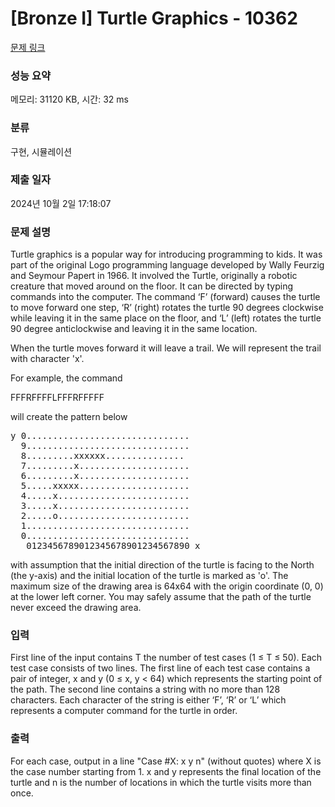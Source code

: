 # [Bronze I] Turtle Graphics - 10362 

[문제 링크](https://www.acmicpc.net/problem/10362) 

### 성능 요약

메모리: 31120 KB, 시간: 32 ms

### 분류

구현, 시뮬레이션

### 제출 일자

2024년 10월 2일 17:18:07

### 문제 설명

<p>Turtle graphics is a popular way for introducing programming to kids. It was part of the original Logo programming language developed by Wally Feurzig and Seymour Papert in 1966. It involved the Turtle, originally a robotic creature that moved around on the floor. It can be directed by typing commands into the computer. The command ‘F’ (forward) causes the turtle to move forward one step, ‘R’ (right) rotates the turtle 90 degrees clockwise while leaving it in the same place on the floor, and ‘L’ (left) rotates the turtle 90 degree anticlockwise and leaving it in the same location.</p>

<p>When the turtle moves forward it will leave a trail. We will represent the trail with character 'x'.</p>

<p>For example, the command </p>

<p>FFFRFFFFLFFFRFFFFF</p>

<p>will create the pattern below</p>

<pre>y 0...............................
  9...............................
  8.........xxxxxx...............
  7.........x.....................
  6.........x.....................
  5.....xxxxx.....................
  4.....x.........................
  3.....x.........................
  2.....o.........................
  1...............................
  0...............................
   0123456789012345678901234567890 x
</pre>

<p>with assumption that the initial direction of the turtle is facing to the North (the y-axis) and the initial location of the turtle is marked as 'o'. The maximum size of the drawing area is 64x64 with the origin coordinate (0, 0) at the lower left corner. You may safely assume that the path of the turtle never exceed the drawing area.</p>

### 입력 

 <p>First line of the input contains T the number of test cases (1 ≤ T ≤ 50). Each test case consists of two lines. The first line of each test case contains a pair of integer, x and y (0 ≤ x, y < 64) which represents the starting point of the path. The second line contains a string with no more than 128 characters. Each character of the string is either ‘F’, ‘R’ or ‘L’ which represents a computer command for the turtle in order.</p>

### 출력 

 <p>For each case, output in a line "Case #X: x y n" (without quotes) where X is the case number starting from 1. x and y represents the final location of the turtle and n is the number of locations in which the turtle visits more than once.</p>

